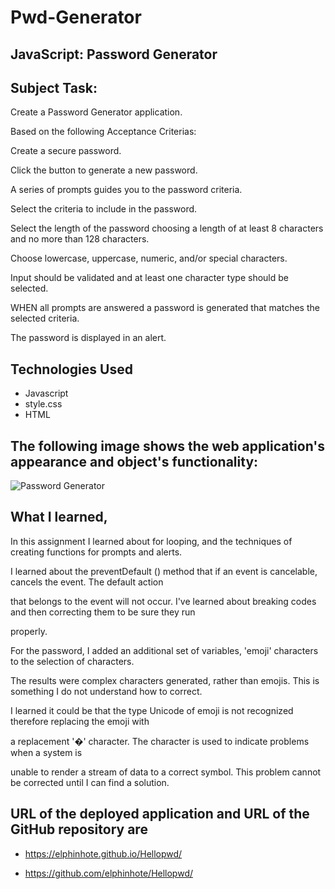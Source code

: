 # Pwd-Generator

## JavaScript: Password Generator

## Subject Task:

Create a Password Generator application.

Based on the following Acceptance Criterias:

Create a secure password.

Click the button to generate a new password.

A series of prompts guides you to the password criteria.

Select the criteria to include in the password.

Select the length of the password choosing a length of at least 8 characters and no more than 128 characters.

Choose lowercase, uppercase, numeric, and/or special characters.

Input should be validated and at least one character type should be selected.

WHEN all prompts are answered a password is generated that matches the selected criteria.

The password is displayed in an alert.


## Technologies Used

* Javascript
* style.css
* HTML




## The following image shows the web application's appearance and object's functionality:

![Password Generator](https://user-images.githubusercontent.com/65749636/96331987-74cf4e00-1016-11eb-97ef-cf12d78981a8.PNG)



## What I learned,

In this assignment I learned about for looping, and the techniques of creating functions for prompts and alerts. 

I learned about the preventDefault () method that if an event is cancelable, cancels the event.  The default action

that belongs to the event will not occur. I've learned about breaking codes and then correcting them to be sure they run 

properly.

For the password, I added an additional set of variables, 'emoji' characters to the selection of characters. 

The results were complex characters generated, rather than emojis.  This is something I do not understand how to correct.

I learned it could be that the type Unicode of emoji is not recognized therefore replacing the emoji with 

a replacement '�' character. The character is used to indicate problems when a system is 

unable to render a stream of data to a correct symbol.  This problem cannot be corrected until I can find a solution.  

## URL of the deployed application and URL of the GitHub repository are 
* https://elphinhote.github.io/Hellopwd/

* https://github.com/elphinhote/Hellopwd/


